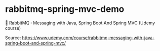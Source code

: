 # rabbitmq-spring-mvc-demo
🐰 RabbitMQ : Messaging with Java, Spring Boot And Spring MVC (Udemy course)

Source: https://www.udemy.com/course/rabbitmq-messaging-with-java-spring-boot-and-spring-mvc/
